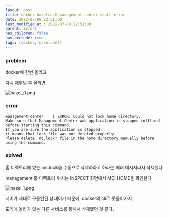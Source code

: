 ```yaml
---
layout: post
title: docker hazelcast management-center start error
date: 2022-07-08 22:51:00
last_modified_at : 2022-07-08 22:51:00
parent: Errors
has_children: false
nav_exclude: true
tags: [docker, hazelcast]
---
```


### problem
docker에 한번 올리고

다시 재부팅 후 올리면

![hazel_0.png](../img/hazel_0.png)


### error

```
management-center    | ERROR: Could not lock home directory. 
Make sure that Management Center web application is stopped (offline) 
before starting this command. 
If you are sure the application is stopped, 
it means that lock file was not deleted properly. 
Please delete 'mc.lock' file in the home directory manually before using the command.
```

### solved

홈 디렉토리에 있는 mc.lock을 수동으로 삭제하라고 하라는 에러 메시지라서 삭제했다.

management 홈 디렉토리 위치는 INSPECT 화면에서 MC_HOME을 확인한다

![hazel_1.png](../img/hazel_1.png)

서버가 제대로 구동안된 상태이기 때문에, docker의 cli로 못들어가서

도커에 올라가 있는 다른 서비스를 통해서 삭제했던 것 같다.